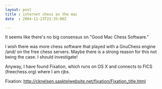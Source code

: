 ```yaml
---
layout: post
title : internet chess on the mac
date  : 2004-11-23T22:35:00Z

---
```

It seems like there's no big consensus on "Good Mac Chess Software."

I wish there was more chess software that played with a GnuChess engine /and/ on the free chess servers.  Maybe there is a strong reason for this not being the case.  I should investigate!

Anyway, I have found Fixation, which runs on OS X and connects to FICS (freechess.org) where I am rjbs.

Fixation: http://cknelsen.sasktelwebsite.net/fixation/Fixation_title.html

